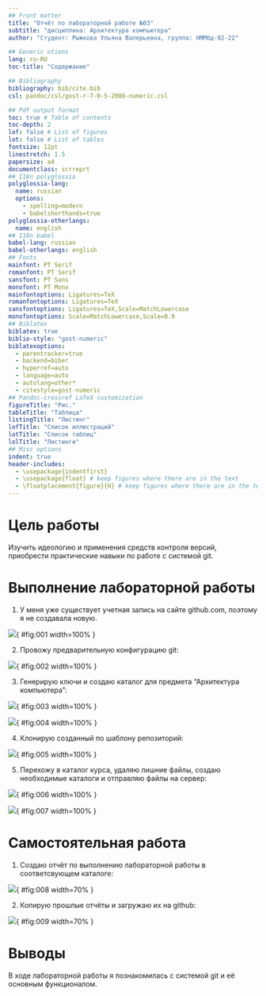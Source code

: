 ```yaml
---
## Front matter
title: "Отчёт по лабораторной работе №03"
subtitle: "дисциплина: Архитектура компьютера"
author: "Студент: Рыжкова Ульяна Валерьевна, группа: НММбд-02-22"

## Generic otions
lang: ru-RU
toc-title: "Содержание"

## Bibliography
bibliography: bib/cite.bib
csl: pandoc/csl/gost-r-7-0-5-2008-numeric.csl

## Pdf output format
toc: true # Table of contents
toc-depth: 2
lof: false # List of figures
lot: false # List of tables
fontsize: 12pt
linestretch: 1.5
papersize: a4
documentclass: scrreprt
## I18n polyglossia
polyglossia-lang:
  name: russian
  options:
	- spelling=modern
	- babelshorthands=true
polyglossia-otherlangs:
  name: english
## I18n babel
babel-lang: russian
babel-otherlangs: english
## Fonts
mainfont: PT Serif
romanfont: PT Serif
sansfont: PT Sans
monofont: PT Mono
mainfontoptions: Ligatures=TeX
romanfontoptions: Ligatures=TeX
sansfontoptions: Ligatures=TeX,Scale=MatchLowercase
monofontoptions: Scale=MatchLowercase,Scale=0.9
## Biblatex
biblatex: true
biblio-style: "gost-numeric"
biblatexoptions:
  - parentracker=true
  - backend=biber
  - hyperref=auto
  - language=auto
  - autolang=other*
  - citestyle=gost-numeric
## Pandoc-crossref LaTeX customization
figureTitle: "Рис."
tableTitle: "Таблица"
listingTitle: "Листинг"
lofTitle: "Список иллюстраций"
lotTitle: "Список таблиц"
lolTitle: "Листинги"
## Misc options
indent: true
header-includes:
  - \usepackage{indentfirst}
  - \usepackage{float} # keep figures where there are in the text
  - \floatplacement{figure}{H} # keep figures where there are in the text
---
```


# Цель работы

Изучить идеологию и применения средств контроля версий, приобрести практические навыки по работе с системой git.

# Выполнение лабораторной работы

1. У меня уже существует учетная запись на сайте github.com, поэтому я не создавала новую.

![](image/1.png){ #fig:001 width=100% }

2. Провожу предварительную конфигурацию git:

![](image/2.png){ #fig:002 width=100% }

3. Генерирую ключи и создаю каталог для предмета “Архитектура компьютера”:

![](image/3.png){ #fig:003 width=100% }

![](image/4.png){ #fig:004 width=100% }

4. Клонирую созданный по шаблону репозиторий:

![](image/5.png){ #fig:005 width=100% }


5. Перехожу в каталог курса, удаляю лишние файлы, создаю необходимые каталоги и отправляю файлы на сервер:

![](image/6.png){ #fig:006 width=100% }

![](image/7.png){ #fig:007 width=100% }

# Самостоятельная работа

1. Создаю отчёт по выполнению лабораторной работы в соответсвующем каталоге:

![](image/8.png){ #fig:008 width=70% }

2. Копирую прошлые отчёты и загружаю их на github:

![](image/9.png){ #fig:009 width=70% }

# Выводы

В ходе лабораторной работы я познакомилась с системой git и её основным функционалом.


